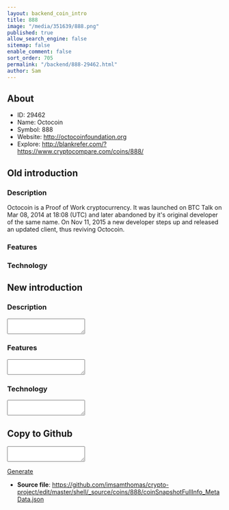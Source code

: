 ```yaml
---
layout: backend_coin_intro
title: 888
image: "/media/351639/888.png"
published: true
allow_search_engine: false
sitemap: false
enable_comment: false
sort_order: 705
permalink: "/backend/888-29462.html"
author: Sam
---
```


## About

- ID: 29462
- Name: Octocoin
- Symbol: 888
- Website: http://octocoinfoundation.org
- Explore: http://blankrefer.com/?https://www.cryptocompare.com/coins/888/


## Old introduction

### Description

<p><span>Octocoin is a Proof of Work cryptocurrency. It was launched on BTC Talk on Mar 08, 2014 at 18:08 (UTC) and later abandoned by it&#39;s original developer of the same name. On Nov 11, 2015 a new developer steps up and released an updated client, thus reviving Octocoin.</span></p>

### Features


### Technology




## New introduction


### Description
<textarea id="meta_description" name="description"></textarea>

### Features
<textarea id="meta_features" name="features"></textarea>

### Technology
<textarea id="meta_technology" name="technology"></textarea>


## Copy to Github

<textarea id="coinsnapshotfullinfo_metadata"></textarea>

<a href="#gen" onclick="generateMetaDatJson()">Generate</a>

- **Source file**: <a href="https://github.com/imsamthomas/crypto-project/edit/master/shell/_source/coins/888/coinSnapshotFullInfo_MetaData.json">https://github.com/imsamthomas/crypto-project/edit/master/shell/_source/coins/888/coinSnapshotFullInfo_MetaData.json</a>


